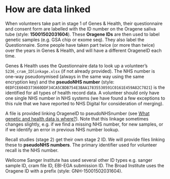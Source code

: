 # How are data linked

When volunteers take part in stage 1 of Genes & Health, their questionnaire and consent form are labelled with the ID number on the Oragene saliva tube (style: **15001502031604**). These **Oragene IDs** are then used to label genetic samples (e.g. GSA chip or exome seq). They also label the Questionnaire. Some people have taken part twice (or more than twice) over the years in Genes & Health, and will have a different OrageneID each time.

Genes & Health uses the Questionnaire data to look up a volunteer’s `5236_cram_IDlinkage.xlsx` (if not already provided). The NHS number is one-way pseudonymised (always in the same way using the same encryption key) and the **pseudoNHS number** (style: `0EDFCE604D373660DDF34CA5CBDB754E3BAA17835530591C0161E459A82C7821`) is the identified for all types of health record data. A volunteer should only have one single NHS number in NHS systems (we have found a few exceptions to this rule that we have reported to NHS Digital for consideration of merging).

A file is provided linking OrageneID to pseudoNHSnumber (see [What genetic and health data is where?](what-genetic-and-health-data-is-where.md)). Note that this linkage sometimes changes slightly, e.g. if we find a missing NHS number, for new samples, or if we identify an error in previous NHS number lookup.

Recall studies (stage 2) get their own stage 2 ID. We will provide files linking these to **pseudoNHS numbers**. The primary identifier used for volunteer recall is the NHS number.

Wellcome Sanger Institute has used several other ID types e.g. sanger sample ID, cram file ID, EBI-EGA submission ID. The Broad Institute uses the Oragene ID with a prefix (style: GNH-15001502031604).
